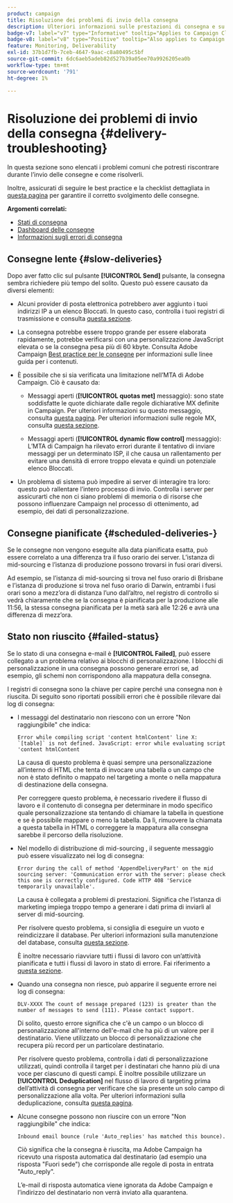 ```yaml
---
product: campaign
title: Risoluzione dei problemi di invio della consegna
description: Ulteriori informazioni sulle prestazioni di consegna e su come risolvere i problemi relativi al monitoraggio della consegna
badge-v7: label="v7" type="Informative" tooltip="Applies to Campaign Classic v7"
badge-v8: label="v8" type="Positive" tooltip="Also applies to Campaign v8"
feature: Monitoring, Deliverability
exl-id: 37b1d7fb-7ceb-4647-9aac-c8a80495c5bf
source-git-commit: 6dc6aeb5adeb82d527b39a05ee70a9926205ea0b
workflow-type: tm+mt
source-wordcount: '791'
ht-degree: 1%

---
```


# Risoluzione dei problemi di invio della consegna {#delivery-troubleshooting}



In questa sezione sono elencati i problemi comuni che potresti riscontrare durante l’invio delle consegne e come risolverli.

Inoltre, assicurati di seguire le best practice e la checklist dettagliata in [questa pagina](delivery-performances.md) per garantire il corretto svolgimento delle consegne.

**Argomenti correlati:**

* [Stati di consegna](delivery-statuses.md)
* [Dashboard delle consegne](delivery-dashboard.md)
* [Informazioni sugli errori di consegna](understanding-delivery-failures.md)

## Consegne lente {#slow-deliveries}

Dopo aver fatto clic sul pulsante **[!UICONTROL Send]** pulsante, la consegna sembra richiedere più tempo del solito. Questo può essere causato da diversi elementi:

* Alcuni provider di posta elettronica potrebbero aver aggiunto i tuoi indirizzi IP a un elenco Bloccati. In questo caso, controlla i tuoi registri di trasmissione e consulta [questa sezione](about-deliverability.md).

* La consegna potrebbe essere troppo grande per essere elaborata rapidamente, potrebbe verificarsi con una personalizzazione JavaScript elevata o se la consegna pesa più di 60 kbyte. Consulta Adobe Campaign [Best practice per le consegne](delivery-best-practices.md) per informazioni sulle linee guida per i contenuti.

* È possibile che si sia verificata una limitazione nell’MTA di Adobe Campaign. Ciò è causato da:

   * Messaggi aperti (**[!UICONTROL quotas met]** messaggio): sono state soddisfatte le quote dichiarate dalle regole dichiarative MX definite in Campaign. Per ulteriori informazioni su questo messaggio, consulta [questa pagina](deliverability-faq.md). Per ulteriori informazioni sulle regole MX, consulta [questa sezione](../../installation/using/email-deliverability.md#about-mx-rules).

   * Messaggi aperti (**[!UICONTROL dynamic flow control]** messaggio): L’MTA di Campaign ha rilevato errori durante il tentativo di inviare messaggi per un determinato ISP, il che causa un rallentamento per evitare una densità di errore troppo elevata e quindi un potenziale elenco Bloccati.

* Un problema di sistema può impedire ai server di interagire tra loro: questo può rallentare l’intero processo di invio. Controlla i server per assicurarti che non ci siano problemi di memoria o di risorse che possono influenzare Campaign nel processo di ottenimento, ad esempio, dei dati di personalizzazione.

## Consegne pianificate {#scheduled-deliveries-}

Se le consegne non vengono eseguite alla data pianificata esatta, può essere correlato a una differenza tra il fuso orario dei server. L’istanza di mid-sourcing e l’istanza di produzione possono trovarsi in fusi orari diversi.

Ad esempio, se l’istanza di mid-sourcing si trova nel fuso orario di Brisbane e l’istanza di produzione si trova nel fuso orario di Darwin, entrambi i fusi orari sono a mezz’ora di distanza l’uno dall’altro, nel registro di controllo si vedrà chiaramente che se la consegna è pianificata per la produzione alle 11:56, la stessa consegna pianificata per la metà sarà alle 12:26 e avrà una differenza di mezz’ora.

## Stato non riuscito {#failed-status}

Se lo stato di una consegna e-mail è **[!UICONTROL Failed]**, può essere collegato a un problema relativo ai blocchi di personalizzazione. I blocchi di personalizzazione in una consegna possono generare errori se, ad esempio, gli schemi non corrispondono alla mappatura della consegna.

I registri di consegna sono la chiave per capire perché una consegna non è riuscita. Di seguito sono riportati possibili errori che è possibile rilevare dai log di consegna:

* I messaggi del destinatario non riescono con un errore &quot;Non raggiungibile&quot; che indica:

   ```
   Error while compiling script 'content htmlContent' line X: `[table]` is not defined. JavaScript: error while evaluating script 'content htmlContent
   ```

   La causa di questo problema è quasi sempre una personalizzazione all’interno di HTML che tenta di invocare una tabella o un campo che non è stato definito o mappato nel targeting a monte o nella mappatura di destinazione della consegna.

   Per correggere questo problema, è necessario rivedere il flusso di lavoro e il contenuto di consegna per determinare in modo specifico quale personalizzazione sta tentando di chiamare la tabella in questione e se è possibile mappare o meno la tabella. Da lì, rimuovere la chiamata a questa tabella in HTML o correggere la mappatura alla consegna sarebbe il percorso della risoluzione.

* Nel modello di distribuzione di mid-sourcing , il seguente messaggio può essere visualizzato nei log di consegna:

   ```
   Error during the call of method 'AppendDeliveryPart' on the mid sourcing server: 'Communication error with the server: please check this one is correctly configured. Code HTTP 408 'Service temporarily unavailable'.
   ```

   La causa è collegata a problemi di prestazioni. Significa che l’istanza di marketing impiega troppo tempo a generare i dati prima di inviarli al server di mid-sourcing.

   Per risolvere questo problema, si consiglia di eseguire un vuoto e reindicizzare il database. Per ulteriori informazioni sulla manutenzione del database, consulta [questa sezione](../../production/using/recommendations.md).

   È inoltre necessario riavviare tutti i flussi di lavoro con un’attività pianificata e tutti i flussi di lavoro in stato di errore. Fai riferimento a [questa sezione](../../workflow/using/scheduler.md).

* Quando una consegna non riesce, può apparire il seguente errore nei log di consegna:

   ```
   DLV-XXXX The count of message prepared (123) is greater than the number of messages to send (111). Please contact support.
   ```

   Di solito, questo errore significa che c&#39;è un campo o un blocco di personalizzazione all&#39;interno dell&#39;e-mail che ha più di un valore per il destinatario. Viene utilizzato un blocco di personalizzazione che recupera più record per un particolare destinatario.

   Per risolvere questo problema, controlla i dati di personalizzazione utilizzati, quindi controlla il target per i destinatari che hanno più di una voce per ciascuno di questi campi. È inoltre possibile utilizzare un **[!UICONTROL Deduplication]** nel flusso di lavoro di targeting prima dell’attività di consegna per verificare che sia presente un solo campo di personalizzazione alla volta. Per ulteriori informazioni sulla deduplicazione, consulta [questa pagina](../../workflow/using/deduplication.md).

* Alcune consegne possono non riuscire con un errore &quot;Non raggiungibile&quot; che indica:

   ```
   Inbound email bounce (rule 'Auto_replies' has matched this bounce).
   ```

   Ciò significa che la consegna è riuscita, ma Adobe Campaign ha ricevuto una risposta automatica dal destinatario (ad esempio una risposta &quot;Fuori sede&quot;) che corrisponde alle regole di posta in entrata &quot;Auto_reply&quot;.

   L’e-mail di risposta automatica viene ignorata da Adobe Campaign e l’indirizzo del destinatario non verrà inviato alla quarantena.
